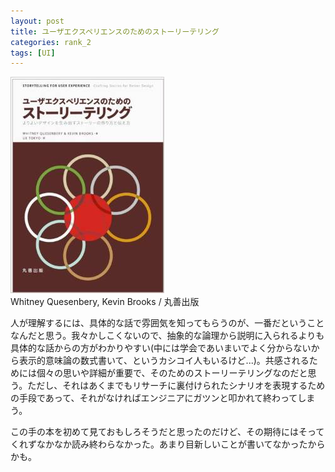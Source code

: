 ```yaml
---
layout: post
title: ユーザエクスペリエンスのためのストーリーテリング
categories: rank_2
tags: [UI]
---
```



<div class="book"><div class="book_image"><a href="http://www.amazon.co.jp/dp/4621084593"><img src="/images/story_telling.jpg"></img></a></div><div class="book_info">Whitney Quesenbery, Kevin Brooks / 丸善出版</div><div class="clear"></div></div>

人が理解するには、具体的な話で雰囲気を知ってもらうのが、一番だということなんだと思う。我々かしこくないので、抽象的な論理から説明に入られるよりも具体的な話からの方がわかりやすい(中には学会であいまいでよく分からないから表示的意味論の数式書いて、というカシコイ人もいるけど...)。共感されるためには個々の思いや詳細が重要で、そのためのストーリーテリングなのだと思う。ただし、それはあくまでもリサーチに裏付けられたシナリオを表現するための手段であって、それがなければエンジニアにガツンと叩かれて終わってしまう。 

この手の本を初めて見ておもしろそうだと思ったのだけど、その期待にはそってくれずなかなか読み終わらなかった。あまり目新しいことが書いてなかったからかも。
